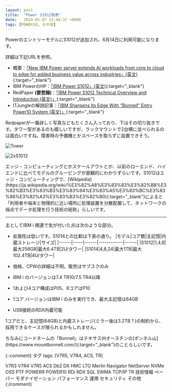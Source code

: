 ```yaml
---
layout: post
title:  "Power S1012発表"
date:   2024-05-07 13:48:37 +0900
tags: [POWER10, その他]
---
```

PowerのエントリーモデルにS1012が追加され、6月14日に利用可能になります。

詳細は下記URLを参照。
- 概要：[「New IBM Power server extends AI workloads from core to cloud to edge for added business value across industries」(英文)](https://newsroom.ibm.com/Blog-New-IBM-Power-server-extends-AI-workloads-from-core-to-cloud-to-edge-for-added-business-value-across-industries){:target="_blank"}
- IBM PowerのHP：[「IBM Power S1012」(英文)](https://www.ibm.com/products/power-s1012){:target="_blank"}
- RedPaper **(要登録)**：[「IBM Power S1012 Technical Overview and Introduction (英文)」](https://www.redbooks.ibm.com/abstracts/redp5728.html){:target="_blank"}
- ITJungleの解説記事：[「IBM Sharpens Its Edge With “Bonnell” Entry Power10 System (英文)」](https://www.itjungle.com/2024/05/08/ibm-sharpens-its-edge-with-bonnell-entry-power10-system/){:target="_blank"}

Redpaperが一番詳しく写真などもたくさん入っており、下はその切り抜きです。タワー型があるのも嬉しいですが、ラックマウントで2台横に並べられるのは面白いですね。障害時の予備機とかスペースを取らずに設置できそう。

![Tower](/GuriPages/image/2024-05-08_S1012_Tower.jpg)

![2xS1012](/GuriPages/image/2024-05-08_S1012_x2_2U.jpg)

<p></p>
エッジ・コンピューティングとかスケールアウトとか、以前のローエンド、ハイエンドに比べてモデルのグルーピングが直観的にわかりずらいです。S1012はエッジ・コンピューティングで、[Wikipedia](https://ja.wikipedia.org/wiki/%E3%82%A8%E3%83%83%E3%82%B8%E3%82%B3%E3%83%B3%E3%83%94%E3%83%A5%E3%83%BC%E3%83%86%E3%82%A3%E3%83%B3%E3%82%B0){:target="_blank"}によると「利用者や端末と物理的に近い場所に処理装置を分散配置して、ネットワークの端点でデータ処理を行う技術の総称」らしいです。

<br>
<hr>

主としてIBM i 関連で気が付いた点は次のような部分。
- 拡張性は低いです。S1014との比較は下表の通り。
|モデル|コア数|主記憶|内蔵ストレージ|サイズ|
|------|-----|------|------------|------|
|S1012|1,4,8|最大256GB|最大6.4TB|2U/タワー|
|S1014|4,8,24|最大1TB|最大102.4TB|4U/タワー|

- 価格、CPWの詳細は不明。販売はサブスクのみ
- IBM i のバージョンは7.4 TR10/7.5 TR4以降
- 1および4コア構成はP05、8コアはP10 
- 1コア バージョンはIBM i のみを実行でき、最大主記憶は64GB
- USB接続のRDX内蔵可能

1コアだと、主記憶(64GB)と内蔵ストレージ(ミラー後は3.2TB？)の制約から、採用できるケースが限られるかもしれません。


<p></p>
ちなみにコードネームの「Bonnell」はテキサス州オースチンの[ボンネル山](https://www.mountbonnell.com/){:target="_blank"}のことらしいです。


{::comment}
タグ
tags: [V7R5, V7R4, ACS, TR]

V7R3
V7R4
V7R5
ACS
Db2
DX
HMC
LTO
Merlin
Navigator
NetServer
NVMe
OSS
PTF
POWER9
POWER10
RDi
RDX
SQL
SWMA
TCP/IP
TR
技術情報
ペーパー
モダナイゼーション
パフォーマンス
運用
セキュリティ
その他
{:/comment}
